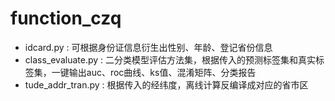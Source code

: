 # function_czq
- idcard.py : 可根据身份证信息衍生出性别、年龄、登记省份信息
- class_evaluate.py : 二分类模型评估方法集，根据传入的预测标签集和真实标签集，一键输出auc、roc曲线、ks值、混淆矩阵、分类报告
- tude_addr_tran.py : 根据传入的经纬度，离线计算反编译成对应的省市区

